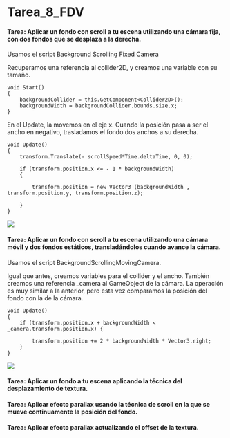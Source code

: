 # Tarea_8_FDV

#### Tarea: Aplicar un fondo con scroll a tu escena utilizando una cámara fija, con dos fondos que se desplaza a la derecha.

Usamos el script Background Scrolling Fixed Camera

Recuperamos una referencia al collider2D, y creamos una variable con su tamaño.
```
void Start()
{
    backgroundCollider = this.GetComponent<Collider2D>();
    backgroundWidth = backgroundCollider.bounds.size.x;   
}
```

En el Update, la movemos en el eje x. Cuando la posición pasa a ser el ancho en negativo, trasladamos el fondo dos anchos a su derecha.

```
void Update()
{
    transform.Translate(- scrollSpeed*Time.deltaTime, 0, 0);

    if (transform.position.x <= - 1 * backgroundWidth)
    {
        
        transform.position = new Vector3 (backgroundWidth , transform.position.y, transform.position.z);
        
    }
}
```

![](https://github.com/jsfabiani/Tarea_8_FDV/blob/main/gifs/FDV_8_gif_1.gif)


#### Tarea: Aplicar un fondo con scroll a tu escena utilizando una cámara móvil y dos fondos estáticos, transladándolos cuando avance la cámara.

Usamos el script BackgroundScrollingMovingCamera.

Igual que antes, creamos variables para el collider y el ancho. También creamos una referencia _camera al GameObject de la cámara. La operación es muy similar a la anterior, pero esta vez comparamos la posición del fondo con la de la cámara.

```
void Update()
{
    if (transform.position.x + backgroundWidth < _camera.transform.position.x) {

        transform.position += 2 * backgroundWidth * Vector3.right;
    }
}
```

![](https://github.com/jsfabiani/Tarea_8_FDV/blob/main/gifs/FDV_8_gif_1.gif)


#### Tarea: Aplicar un fondo a tu escena aplicando la técnica del desplazamiento de textura.



#### Tarea: Aplicar efecto parallax usando la técnica de scroll en la que se mueve continuamente la posición del fondo.



#### Tarea: Aplicar efecto parallax actualizando el offset de la textura.
